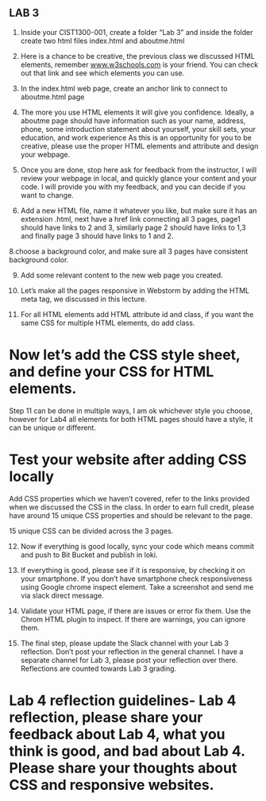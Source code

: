 ## LAB 3

1.	Inside your CIST1300-001, create a folder “Lab 3” and inside the folder create two html files index.html and aboutme.html

2.	Here is a chance to be creative, the previous class we discussed HTML elements, remember www.w3schools.com is your friend. You can check out that link and see which elements you can use.

3.	In the index.html web page, create an anchor link to connect to aboutme.html page
 
4.	The more you use HTML elements it will give you confidence. Ideally, a aboutme page should have information such as your name, address, phone, some introduction statement about yourself, your skill sets, your education, and work experience  As this is an opportunity for you to be creative, please use the proper HTML elements and attribute and design your webpage.

6.	Once you are done, stop here ask for feedback from the instructor, I will review your webpage in local, and quickly glance your content and your code. I will provide you with my feedback, and you can decide if you want to change.


7. Add a new HTML file, name it whatever you like, but make sure it has an extension .html, next have a href link connecting all 3 pages, page1 should have links to 2 and 3, similarly page 2 should have links to 1,3 and finally page 3 should have links to 1 and 2.

8.choose a background color, and make sure all 3 pages have consistent background color. 

9.  Add some relevant content to the new web page you created.

10. Let’s make all the pages responsive in Webstorm by adding the HTML meta tag, we discussed in this lecture.

<meta name="viewport" content="width=device-width, initial-scale=1.0">

11. For all HTML elements add HTML attribute id and class, if you want the same CSS for multiple HTML elements, do add class.

# Now let’s add the CSS style sheet, and define your CSS for HTML elements.



Step 11 can be done in multiple ways, I am ok whichever style you choose, however for Lab4 all elements for both HTML pages should have a style, it can be unique or different.


# Test your website after adding CSS locally

Add CSS properties which we haven’t covered, refer to the links provided when we discussed the CSS in the class. In order to earn full credit, please have around 15 unique CSS properties and should be relevant to the page.  

15 unique CSS can be divided across the 3 pages.

12. Now if everything is good locally, sync your code which means commit and push to Bit Bucket and publish in loki.

13. If everything is good, please see if it is responsive, by checking it on your smartphone. If you don’t have smartphone check responsiveness using Google chrome inspect element. Take a screenshot and send me via slack direct message.


14.  Validate your HTML page, if there are issues or error fix them. Use the Chrom HTML plugin to inspect. If there are warnings, you can ignore them.

15. The final step, please update the Slack channel with your Lab 3 reflection. Don’t post your reflection in the general channel. I have a separate channel for Lab 3, please post your reflection over there. Reflections are counted towards Lab 3 grading.



# Lab 4 reflection guidelines- Lab 4 reflection, please share your feedback about Lab 4, what you think is good, and bad about Lab 4. Please share your thoughts about CSS and responsive websites.




